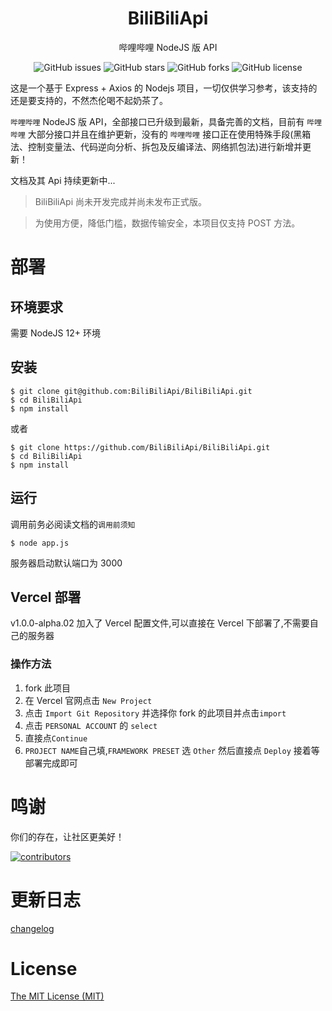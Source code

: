 <h1 align="center">BiliBiliApi</h1>

<p align="center">哔哩哔哩 NodeJS 版 API</p>

<p align="center"><Badge type="tip" text="版本号：^1.0.0-alpha.02" /> <Badge type="info" text="更新时间：2023.05.14" /> <Badge type="warning" text="版本类型：Alpha" /></p>

<p align="center" style="display: flex;justify-content: center;">
<a href="https://github.com/yisailly/BiliBiliApi/issues" style="text-decoration:none">
        <img src="https://img.shields.io/github/issues/yisailly/BiliBiliApi.svg" alt="GitHub issues"/>
</a>
&nbsp;
<a href="https://github.com/yisailly/BiliBiliApi/stargazers" style="text-decoration:none" >
        <img src="https://img.shields.io/github/stars/yisailly/BiliBiliApi.svg" alt="GitHub stars"/>
</a>
&nbsp;
<a href="https://github.com/yisailly/BiliBiliApi/network" style="text-decoration:none" >
        <img src="https://img.shields.io/github/forks/yisailly/BiliBiliApi.svg" alt="GitHub forks"/>
</a>
&nbsp;
<a href="https://github.com/yisailly/BiliBiliApi/blob/master/LICENSE" style="text-decoration:none" >
        <img src="https://img.shields.io/badge/License-MIT-lightgrey.svg" alt="GitHub license"/>
</a>
</p>

这是一个基于 Express + Axios 的 Nodejs 项目，一切仅供学习参考，该支持的还是要支持的，不然杰伦喝不起奶茶了。

`哔哩哔哩` NodeJS 版 API，全部接口已升级到最新，具备完善的文档，目前有 `哔哩哔哩` 大部分接口并且在维护更新，没有的 `哔哩哔哩` 接口正在使用特殊手段(黑箱法、控制变量法、代码逆向分析、拆包及反编译法、网络抓包法)进行新增并更新！

文档及其 Api 持续更新中...

> BiliBiliApi 尚未开发完成并尚未发布正式版。

> 为使用方便，降低门槛，数据传输安全，本项目仅支持 POST 方法。

# 部署

## 环境要求

需要 NodeJS 12+ 环境

## 安装

```shell
$ git clone git@github.com:BiliBiliApi/BiliBiliApi.git
$ cd BiliBiliApi
$ npm install
```

或者

```shell
$ git clone https://github.com/BiliBiliApi/BiliBiliApi.git
$ cd BiliBiliApi
$ npm install
```

## 运行
调用前务必阅读文档的`调用前须知`

```shell
$ node app.js
```

服务器启动默认端口为 3000

## Vercel 部署

v1.0.0-alpha.02 加入了 Vercel 配置文件,可以直接在 Vercel 下部署了,不需要自己的服务器

### 操作方法

1. fork 此项目
2. 在 Vercel 官网点击 `New Project`
3. 点击 `Import Git Repository` 并选择你 fork 的此项目并点击`import`
4. 点击 `PERSONAL ACCOUNT` 的 `select`
5. 直接点`Continue`
6. `PROJECT NAME`自己填,`FRAMEWORK PRESET` 选 `Other` 然后直接点 `Deploy` 接着等部署完成即可  

# 鸣谢

你们的存在，让社区更美好！

[![contributors](https://opencollective.com/bilibiliapi/contributors.svg?width=860&button=false)](https://github.com/yisailly/BiliBiliApi/graphs/contributors)

# 更新日志

[changelog](https://github.com/BiliBiliApi/BiliBiliApi/blob/master/CHANGELOG.md)

# License

[The MIT License (MIT)](https://github.com/BiliBiliApi/BiliBiliApi/blob/master/LICENSE)
